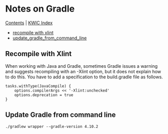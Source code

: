 # Notes on Gradle

[Contents](contents.md) | [KWIC Index](kwic-index.md)

* [recompile with xlint](#recompile-with-xlint)
* [update_gradle_from_command_line](#update-gradle-from-command-line)

## Recompile with Xlint 

When working with Java and Gradle, sometimes Gradle issues a warning and suggests recompiling with an -Xlint option, but it does not explain how to do this. You have to add a specification to the build.gradle file as follows.

```shell
tasks.withType(JavaCompile) {
    options.compilerArgs << '-Xlint:unchecked'
    options.deprecation = true
}
```

## Update Gradle from command line 

```shell
./gradlew wrapper --gradle-version 4.10.2
```
